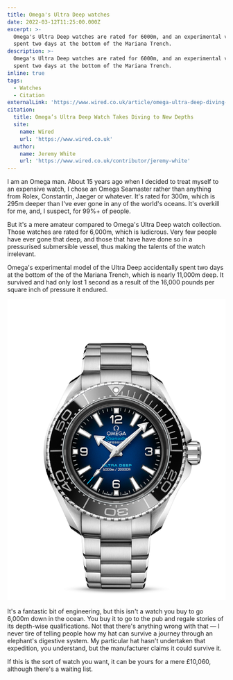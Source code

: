 ```yaml
---
title: Omega's Ultra Deep watches
date: 2022-03-12T11:25:00.000Z
excerpt: >-
  Omega's Ultra Deep watches are rated for 6000m, and an experimental version
  spent two days at the bottom of the Mariana Trench.
description: >-
  Omega's Ultra Deep watches are rated for 6000m, and an experimental version
  spent two days at the bottom of the Mariana Trench.
inline: true
tags:
  - Watches
  - Citation
externalLink: 'https://www.wired.co.uk/article/omega-ultra-deep-diving-watch'
citation:
  title: Omega’s Ultra Deep Watch Takes Diving to New Depths
  site:
    name: Wired
    url: 'https://www.wired.co.uk'
  author:
    name: Jeremy White
    url: 'https://www.wired.co.uk/contributor/jeremy-white'
---
```

I am an Omega man. About 15 years ago when I decided to treat myself to an expensive watch, I chose an Omega Seamaster rather than anything from Rolex, Constantin, Jaeger or whatever. It's rated for 300m, which is 295m deeper than I've ever gone in any of the world's oceans. It's overkill for me, and, I suspect, for 99%+ of people.

But it's a mere amateur compared to Omega's Ultra Deep watch collection. Those watches are rated for 6,000m, which is ludicrous. Very few people have ever gone that deep, and those that have have done so in a pressurised submersible vessel, thus making the talents of the watch irrelevant.

Omega's experimental model of the Ultra Deep accidentally spent two days at the bottom of the of the Mariana Trench, which is nearly 11,000m deep. It survived and had only lost 1 second as a result of the 16,000 pounds per square inch of pressure it endured.

![Omega Ultra Deep watch.](/assets/images/posts/2022/03/2022-03-12-omega-ultra-deep.png "@itemprop=image|caption=Copyright &copy; Omega")

It's a fantastic bit of engineering, but this isn't a watch you buy to go 6,000m down in the ocean. You buy it to go to the pub and regale stories of its depth-wise qualifications. Not that there's anything wrong with that — I never tire of telling people how my hat can survive a journey through an elephant's digestive system. My particular hat hasn't undertaken that expedition, you understand, but the manufacturer claims it could survive it. 

If this is the sort of watch you want, it can be yours for a mere £10,060, although there's a waiting list.


